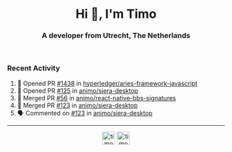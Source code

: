 <h1 align="center">Hi 👋, I'm Timo</h1>
<h3 align="center">A developer from Utrecht, The Netherlands</h3>
<br/>
<!-- https://github.com/rahuldkjain/github-profile-readme-generator --!>

<!--  <p align="left"><img src="https://github-readme-stats.vercel.app/api?username=timoglastra&show_icons=true&count_private=true&" alt="timoglastra" /></p> --!>

<!--
Github language stats
<p align="left"><img src="https://github-readme-stats.vercel.app/api/top-langs/?username=timoglastra&layout=compact" alt="timoglastra" /><p>
-->

<!-- Codestats language stats -->
<!-- <p align="left"><img src="https://codestats-readme.vercel.app/api/top-langs/?username=timoglastra&layout=compact&language_count=12" alt="timoglastra" /><p>    --!>
  
<h3>Recent Activity</h3>

<!--START_SECTION:activity-->
1. 💪 Opened PR [#1438](https://github.com/hyperledger/aries-framework-javascript/pull/1438) in [hyperledger/aries-framework-javascript](https://github.com/hyperledger/aries-framework-javascript)
2. 💪 Opened PR [#125](https://github.com/animo/siera-desktop/pull/125) in [animo/siera-desktop](https://github.com/animo/siera-desktop)
3. 🎉 Merged PR [#56](https://github.com/animo/react-native-bbs-signatures/pull/56) in [animo/react-native-bbs-signatures](https://github.com/animo/react-native-bbs-signatures)
4. 🎉 Merged PR [#123](https://github.com/animo/siera-desktop/pull/123) in [animo/siera-desktop](https://github.com/animo/siera-desktop)
5. 🗣 Commented on [#123](https://github.com/animo/siera-desktop/issues/123) in [animo/siera-desktop](https://github.com/animo/siera-desktop)
<!--END_SECTION:activity-->

---

<p align="center">
<a href="https://twitter.com/timoglastra" target="blank"><img align="center" src="https://cdn.jsdelivr.net/npm/simple-icons@3.0.1/icons/twitter.svg" alt="timoglastra" height="30" width="30" /></a>
<a href="https://linkedin.com/in/timoglastra" target="blank"><img align="center" src="https://cdn.jsdelivr.net/npm/simple-icons@3.0.1/icons/linkedin.svg" alt="timoglastra" height="30" width="30" /></a>
</p>



